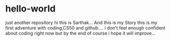 # hello-world
just another repository
hi this is Sarthak...
And this is my Story
this is my first adventure with coding,CS50 and github....
i don't feel enough confident about coding right now but by the end of course i hope it will improve...
